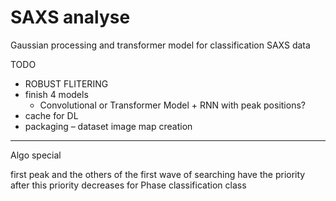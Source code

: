 # SAXS analyse

Gaussian processing and transformer model for classification SAXS data 

TODO

- ROBUST FLITERING
- finish 4 models 
    - Convolutional or Transformer Model + RNN with peak positions?
- cache for DL
- packaging
– dataset image map creation
____

Algo special 

first peak and the others of the first wave of searching have the priority
after this priority decreases for Phase classification class 
